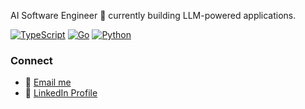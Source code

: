 AI Software Engineer 👋
currently building LLM-powered applications.

[![TypeScript](https://img.shields.io/badge/TypeScript-%232F74C0?style=for-the-badge&logo=typescript&logoColor=white)](https://www.typescriptlang.org/)
[![Go](https://img.shields.io/badge/Golang-%2300ADD8?style=for-the-badge&logo=golang&logoColor=white)](https://go.dev/)
[![Python](https://img.shields.io/badge/Python-3776AB?style=for-the-badge&logo=python&logoColor=white)](https://www.python.org/)
### Connect 
- 📧 [Email me](mailto:hi.fawuzanibrahim@gmail.com)
- 💼 [LinkedIn Profile](https://www.linkedin.com/in/fawuzanibrahim/)




 


 
 











